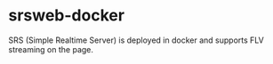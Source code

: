 # srsweb-docker
SRS (Simple Realtime Server) is deployed in docker and supports FLV streaming on the page.

